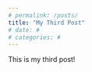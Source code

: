 ```yaml
---
# permalink: /posts/
title: "My Third Post"
# date: #
# categories: #
---
```


This is my third post!
